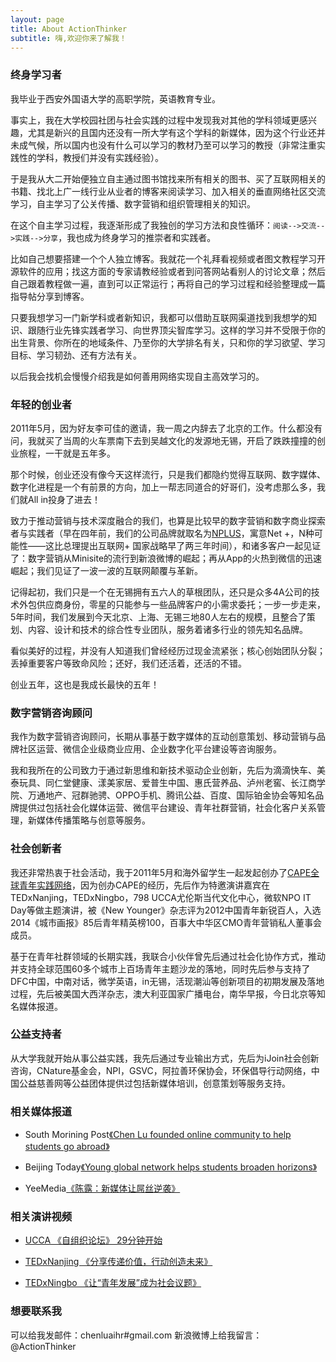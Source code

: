```yaml
---
layout: page
title: About ActionThinker
subtitle: 嗨,欢迎你来了解我！
---
```


### 终身学习者
我毕业于西安外国语大学的高职学院，英语教育专业。

事实上，我在大学校园社团与社会实践的过程中发现我对其他的学科领域更感兴趣，尤其是新兴的且国内还没有一所大学有这个学科的新媒体，因为这个行业还并未成气候，所以国内也没有什么可以学习的教材乃至可以学习的教授（非常注重实践性的学科，教授们并没有实践经验）。

于是我从大二开始便独立自主通过图书馆找来所有相关的图书、买了互联网相关的书籍、找北上广一线行业从业者的博客来阅读学习、加入相关的垂直网络社区交流学习，自主学习了公关传播、数字营销和组织管理相关的知识。

在这个自主学习过程，我逐渐形成了我独创的学习方法和良性循环：`阅读-->交流-->实践-->分享`，我也成为终身学习的推崇者和实践者。

比如自己想要搭建一个个人独立博客。我就花一个礼拜看视频或者图文教程学习开源软件的应用；找这方面的专家请教经验或者到问答网站看别人的讨论文章；然后自己跟着教程做一遍，直到可以正常运行；再将自己的学习过程和经验整理成一篇指导帖分享到博客。

只要我想学习一门新学科或者新知识，我都可以借助互联网渠道找到我想学的知识、跟随行业先锋实践者学习、向世界顶尖智库学习。这样的学习并不受限于你的出生背景、你所在的地域条件、乃至你的大学排名有关，只和你的学习欲望、学习目标、学习韧劲、还有方法有关。

以后我会找机会慢慢介绍我是如何善用网络实现自主高效学习的。


### 年轻的创业者
2011年5月，因为好友李可佳的邀请，我一周之内辞去了北京的工作。什么都没有问，我就买了当周的火车票南下去到吴越文化的发源地无锡，开启了跌跌撞撞的创业旅程，一干就是五年多。

那个时候，创业还没有像今天这样流行，只是我们都隐约觉得互联网、数字媒体、数字化进程是一个有前景的方向，加上一帮志同道合的好哥们，没考虑那么多，我们就All in投身了进去！

致力于推动营销与技术深度融合的我们，也算是比较早的数字营销和数字商业探索者与实践者（早在四年前，我们的公司品牌就取名为[NPLUS](http://www.nplusgroup.com)，寓意Net +，N种可能性——这比总理提出互联网+ 国家战略早了两三年时间），和诸多客户一起见证了：数字营销从Minisite的流行到新浪微博的崛起；再从App的火热到微信的迅速崛起；我们见证了一波一波的互联网颠覆与革新。

记得起初，我们只是一个在无锡拥有五六人的草根团队，还只是众多4A公司的技术外包供应商身份，零星的只能参与一些品牌客户的小需求委托；一步一步走来，5年时间，我们发展到今天北京、上海、无锡三地80人左右的规模，且整合了策划、内容、设计和技术的综合性专业团队，服务着诸多行业的领先知名品牌。

看似美好的过程，并没有人知道我们曾经经历过现金流紧张；核心创始团队分裂；丢掉重要客户等致命风险；还好，我们还活着，还活的不错。

创业五年，这也是我成长最快的五年！


### 数字营销咨询顾问
我作为数字营销咨询顾问，长期从事基于数字媒体的互动创意策划、移动营销与品牌社区运营、微信企业级商业应用、企业数字化平台建设等咨询服务。

我和我所在的公司致力于通过新思维和新技术驱动企业创新，先后为滴滴快车、美泰玩具、同仁堂健康、漾美家居、爱普生中国、惠氏营养品、泸州老窖、长江商学院、万通地产、冠群驰骋、OPPO手机、腾讯公益、百度、国际铂金协会等知名品牌提供过包括社会化媒体运营、微信平台建设、青年社群营销，社会化客户关系管理，新媒体传播策略与创意等服务。


### 社会创新者
我还非常热衷于社会活动，我于2011年5月和海外留学生一起发起创办了[CAPE全球青年实践网络](http://hicape.com)，因为创办CAPE的经历，先后作为特邀演讲嘉宾在TEDxNanjing，TEDxNingbo，798 UCCA尤伦斯当代文化中心，微软NPO IT Day等做主题演讲，被《New Younger》杂志评为2012中国青年新锐百人，入选2014《城市画报》85后青年精英榜100，百事大中华区CMO青年营销私人董事会成员。 

基于在青年社群领域的长期实践，我联合小伙伴曾先后通过社会化协作方式，推动并支持全球范围60多个城市上百场青年主题沙龙的落地，同时先后参与支持了DFC中国，中南对话，微学英语，in无锡，活现潮汕等创新项目的初期发展及落地过程，先后被美国大西洋杂志，澳大利亚国家广播电台，南华早报，今日北京等知名媒体报道。 

### 公益支持者
从大学我就开始从事公益实践，我先后通过专业输出方式，先后为iJoin社会创新咨询，CNature基金会，NPI，GSVC，阿拉善环保协会，环保倡导行动网络，中国公益慈善网等公益团体提供过包括新媒体培训，创意策划等服务支持。

### 相关媒体报道

- South Morining Post[《Chen Lu founded online community to help students go abroad》](www.scmp.com/news/china/article/1151911/chen-lu-founded-online-community-help-students-go-abroad)

- Beijing Today[《Young global network helps students broaden horizons》](beijingtoday.com.cn/2012/11/young-global-network-helps-students-broaden-horizons/)

- YeeMedia[《陈露：新媒体让屌丝逆袭》](mp.weixin.qq.com/s?__biz=MjM5NTAwODEwMA==&mid=203862141&idx=2&sn=f478a68ee8bdf805cf7587c65d06c91e&3rd=MzA3MDU4NTYzMw==&scene=6#rd)

 
### 相关演讲视频

- [UCCA 《自组织论坛》 29分钟开始](v.youku.com/v_show/id_XNTM4OTQ1MzYw.html?from=s1.8-1-1.2)

- [TEDxNanjing 《分享传递价值，行动创造未来》](v.youku.com/v_show/id_XNjQwNjE4MTAw.html)

- [TEDxNingbo 《让“青年发展”成为社会议题》](v.qq.com/boke/page/r/0/h/r0146isdzkh.html)

### 想要联系我

可以给我发邮件：chenluaihr#gmail.com
新浪微博上给我留言：@ActionThinker


